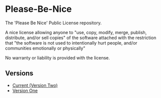 # Please-Be-Nice
The 'Please Be Nice' Public License repository.

A nice license allowing anyone to "use, copy, modify, merge, publish, distribute, and/or sell copies" of the software attached with the restriction that "the software is not used to intentionally hurt people, and/or communities emotionally or physically"

No warranty or liability is provided with the license.

## Versions

* [Current (Version Two)](https://github.com/AAL-org/Please-Be-Nice/blob/master/license/Version_two.md)
* [Version One](https://github.com/AAL-org/Please-Be-Nice/blob/master/license/Version_one.md)
